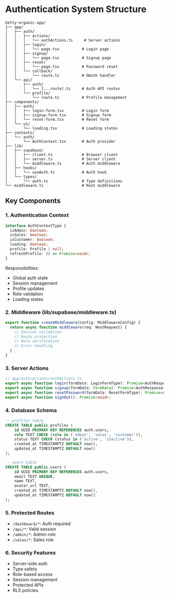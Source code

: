 # Authentication System Structure

```
betty-organic-app/
├── app/
│   ├── auth/
│   │   ├── actions/
│   │   │   └── authActions.ts     # Server actions
│   │   ├── login/
│   │   │   └── page.tsx          # Login page
│   │   ├── signup/
│   │   │   └── page.tsx          # Signup page
│   │   ├── reset/
│   │   │   └── page.tsx          # Password reset
│   │   └── callback/
│   │       └── route.ts          # OAuth handler
│   └── api/
│       ├── auth/
│       │   └── [...route].ts     # Auth API routes
│       └── profile/
│           └── route.ts          # Profile management
├── components/
│   ├── auth/
│   │   ├── login-form.tsx        # Login form
│   │   ├── signup-form.tsx       # Signup form
│   │   └── reset-form.tsx        # Reset form
│   └── ui/
│       └── loading.tsx           # Loading states
├── contexts/
│   └── auth/
│       └── AuthContext.tsx       # Auth provider
├── lib/
│   ├── supabase/
│   │   ├── client.ts             # Browser client
│   │   ├── server.ts             # Server client
│   │   └── middleware.ts         # Auth middleware
│   ├── hooks/
│   │   └── useAuth.ts            # Auth hook
│   └── types/
│       └── auth.ts               # Type definitions
└── middleware.ts                 # Root middleware
```

## Key Components

### 1. Authentication Context
```typescript
interface AuthContextType {
  isAdmin: boolean;
  isSales: boolean;
  isCustomer: boolean;
  loading: boolean;
  profile: Profile | null;
  refreshProfile: () => Promise<void>;
}
```

Responsibilities:
- Global auth state
- Session management
- Profile updates
- Role validation
- Loading states

### 2. Middleware (lib/supabase/middleware.ts)
```typescript
export function createMiddleware(config: MiddlewareConfig) {
  return async function middleware(req: NextRequest) {
    // Session validation
    // Route protection
    // Role verification
    // Error handling
  }
}
```

### 3. Server Actions
```typescript
// app/auth/actions/authActions.ts
export async function login(formData: LoginFormType): Promise<AuthResponse>;
export async function signup(formData: FormData): Promise<AuthResponse>;
export async function resetPassword(formData: ResetFormType): Promise<AuthResponse>;
export async function signOut(): Promise<void>;
```

### 4. Database Schema
```sql
-- profiles table
CREATE TABLE public.profiles (
    id UUID PRIMARY KEY REFERENCES auth.users,
    role TEXT CHECK (role in ('admin', 'sales', 'customer')),
    status TEXT CHECK (status in ('active', 'inactive')),
    created_at TIMESTAMPTZ DEFAULT now(),
    updated_at TIMESTAMPTZ DEFAULT now()
);

-- users table
CREATE TABLE public.users (
    id UUID PRIMARY KEY REFERENCES auth.users,
    email TEXT UNIQUE,
    name TEXT,
    avatar_url TEXT,
    created_at TIMESTAMPTZ DEFAULT now(),
    updated_at TIMESTAMPTZ DEFAULT now()
);
```

### 5. Protected Routes
- `/dashboard/*`: Auth required
- `/api/*`: Valid session
- `/admin/*`: Admin role
- `/sales/*`: Sales role

### 6. Security Features
- Server-side auth
- Type safety
- Role-based access
- Session management
- Protected APIs
- RLS policies
